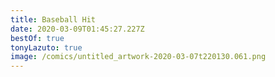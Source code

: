 ```yaml
---
title: Baseball Hit
date: 2020-03-09T01:45:27.227Z
bestOf: true
tonyLazuto: true
image: /comics/untitled_artwork-2020-03-07t220130.061.png
---
```


